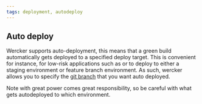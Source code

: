 ```yaml
---
tags: deployment, autodeploy
---
```


## Auto deploy

Wercker supports auto-deployment, this means that a green build automatically gets deployed to a specified deploy target. This is convenient for instance, for low-risk applications such as or to deploy to either a staging environment or feature branch environment. As such, wercker allows you to specify the [git branch](http://git-scm.com/book/en/Git-Branching-Basic-Branching-and-Merging) that you want auto deployed.

Note with great power comes great responsibility, so be careful with what gets autodeployed to which environment.